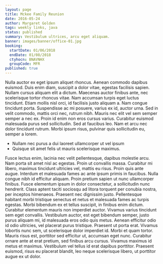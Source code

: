 ```yaml
---
layout: page
title: Mckee Family Reunion
date: 2016-05-24
author: Margaret Golden
tags: weekly links, java
status: published
summary: Vestibulum ultrices, arcu eget aliquam.
banner: images/banner/office-01.jpg
booking:
  startDate: 01/06/2018
  endDate: 01/08/2018
  ctyhocn: BNAVNHX
  groupCode: MFR
published: true
---
```

Nulla auctor ex eget ipsum aliquet rhoncus. Aenean commodo dapibus euismod. Duis enim diam, suscipit a dolor vitae, egestas facilisis sapien. Nullam cursus aliquam elit a dictum. Maecenas auctor finibus ante, nec scelerisque tortor rhoncus vitae. Nam accumsan turpis eget luctus tincidunt. Etiam mollis nisl orci, id facilisis justo aliquam a. Nam congue tincidunt porta. Suspendisse ac mi posuere, varius ex id, auctor urna. Sed in velit commodo, mattis orci nec, rutrum nibh. Mauris nec elit vel sem semper semper a nec ex. Proin id enim non eros cursus varius. Curabitur euismod malesuada purus sed sollicitudin. Sed at faucibus leo. Nam et arcu nec dolor tincidunt rutrum. Morbi ipsum risus, pulvinar quis sollicitudin eu, semper a lorem.

* Nullam nec purus a dui laoreet ullamcorper ut vel ipsum
* Quisque sit amet felis ut mauris scelerisque maximus.

Fusce lectus enim, lacinia nec velit pellentesque, dapibus molestie arcu. Nam porta sit amet nisl ac egestas. Proin ut convallis massa. Curabitur mi libero, maximus tincidunt ultricies vel, mattis eu risus. Proin quis ante augue. Interdum et malesuada fames ac ante ipsum primis in faucibus. Nulla congue nibh id efficitur aliquam. Proin pretium sapien ut nunc ullamcorper finibus. Fusce elementum ipsum in dolor consectetur, a sollicitudin nunc hendrerit. Class aptent taciti sociosqu ad litora torquent per conubia nostra, per inceptos himenaeos. Praesent nec dignissim justo. Pellentesque habitant morbi tristique senectus et netus et malesuada fames ac turpis egestas. Morbi bibendum ex et tellus suscipit, in finibus enim dictum. Curabitur elementum mauris non imperdiet auctor. Vivamus varius tincidunt sem eget convallis.
Vestibulum auctor, est eget bibendum semper, justo purus aliquam mi, id malesuada eros odio quis metus. Aenean efficitur odio id odio ultricies, vel placerat purus tristique. Praesent ut porta erat. Vivamus lobortis nunc sem, ut scelerisque dolor imperdiet id. Morbi et quam tortor. Mauris risus est, porttitor sed efficitur ut, accumsan eget nunc. Curabitur ornare ante at erat pretium, sed finibus arcu cursus. Vivamus maximus id metus et maximus. Vestibulum vel tellus id erat dapibus porttitor. Praesent euismod, risus eu placerat blandit, leo neque scelerisque libero, ut porttitor augue ex ut dolor.
